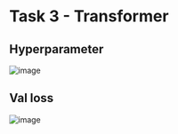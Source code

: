 # Task 3 - Transformer
## Hyperparameter
![image](https://github.com/Hareb4/ai-datathon/assets/90056846/54235bcd-ab06-4cd2-ba6f-799a76b9156d)

## Val loss
![image](https://github.com/Hareb4/ai-datathon/assets/90056846/8cc95610-b7da-41ae-97d7-ea1363a54ea2)

